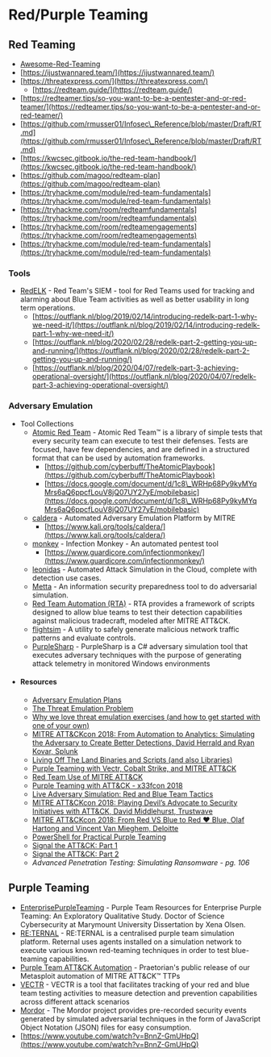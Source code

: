 # Red/Purple Teaming

## Red Teaming

* [Awesome-Red-Teaming](https://github.com/yeyintminthuhtut/Awesome-Red-Teaming)
* [https://ijustwannared.team/](https://ijustwannared.team/)
* [https://threatexpress.com/](https://threatexpress.com/)
  * [https://redteam.guide/](https://redteam.guide/)
* [https://redteamer.tips/so-you-want-to-be-a-pentester-and-or-red-teamer/](https://redteamer.tips/so-you-want-to-be-a-pentester-and-or-red-teamer/)
* [https://github.com/rmusser01/Infosec\_Reference/blob/master/Draft/RT.md](https://github.com/rmusser01/Infosec\_Reference/blob/master/Draft/RT.md)
* [https://kwcsec.gitbook.io/the-red-team-handbook/](https://kwcsec.gitbook.io/the-red-team-handbook/)
* [https://github.com/magoo/redteam-plan](https://github.com/magoo/redteam-plan)
* [https://tryhackme.com/module/red-team-fundamentals](https://tryhackme.com/module/red-team-fundamentals)
* [https://tryhackme.com/room/redteamfundamentals](https://tryhackme.com/room/redteamfundamentals)
* [https://tryhackme.com/room/redteamengagements](https://tryhackme.com/room/redteamengagements)
* [https://tryhackme.com/module/red-team-fundamentals](https://tryhackme.com/module/red-team-fundamentals)

### Tools

* [RedELK](https://github.com/outflanknl/RedELK) - Red Team's SIEM - tool for Red Teams used for tracking and alarming about Blue Team activities as well as better usability in long term operations.
  * [https://outflank.nl/blog/2019/02/14/introducing-redelk-part-1-why-we-need-it/](https://outflank.nl/blog/2019/02/14/introducing-redelk-part-1-why-we-need-it/)
  * [https://outflank.nl/blog/2020/02/28/redelk-part-2-getting-you-up-and-running/](https://outflank.nl/blog/2020/02/28/redelk-part-2-getting-you-up-and-running/)
  * [https://outflank.nl/blog/2020/04/07/redelk-part-3-achieving-operational-oversight/](https://outflank.nl/blog/2020/04/07/redelk-part-3-achieving-operational-oversight/)

### Adversary Emulation

* Tool Collections
  * [Atomic Red Team](https://atomicredteam.io/) - Atomic Red Team™ is a library of simple tests that every security team can execute to test their defenses. Tests are focused, have few dependencies, and are defined in a structured format that can be used by automation frameworks.
    * [https://github.com/cyberbuff/TheAtomicPlaybook](https://github.com/cyberbuff/TheAtomicPlaybook)
    * [https://docs.google.com/document/d/1c8\_WRHp68Py9kyMYqMrs6aQ6ppcfLouV8jQ07UY27yE/mobilebasic](https://docs.google.com/document/d/1c8\_WRHp68Py9kyMYqMrs6aQ6ppcfLouV8jQ07UY27yE/mobilebasic)
  * [caldera](https://github.com/mitre/caldera) - Automated Adversary Emulation Platform by MITRE
    * [https://www.kali.org/tools/caldera/](https://www.kali.org/tools/caldera/)
  * [monkey](https://github.com/guardicore/monkey) - Infection Monkey - An automated pentest tool
    * [https://www.guardicore.com/infectionmonkey/](https://www.guardicore.com/infectionmonkey/)
  * [leonidas](https://github.com/FSecureLABS/leonidas) - Automated Attack Simulation in the Cloud, complete with detection use cases.
  * [Metta](https://github.com/uber-common/metta) - An information security preparedness tool to do adversarial simulation.
  * [Red Team Automation (RTA)](https://github.com/endgameinc/RTA) - RTA provides a framework of scripts designed to allow blue teams to test their detection capabilities against malicious tradecraft, modeled after MITRE ATT\&CK.
  * [flightsim](https://github.com/alphasoc/flightsim) - A utility to safely generate malicious network traffic patterns and evaluate controls.
  * [PurpleSharp](https://github.com/mvelazc0/PurpleSharp) - PurpleSharp is a C# adversary simulation tool that executes adversary techniques with the purpose of generating attack telemetry in monitored Windows environments
* #### Resources
  * [Adversary Emulation Plans](https://attack.mitre.org/resources/adversary-emulation-plans/)
  * [The Threat Emulation Problem](https://blog.cobaltstrike.com/2016/02/17/the-threat-emulation-problem/)
  * [Why we love threat emulation exercises (and how to get started with one of your own)](https://expel.io/blog/why-we-love-threat-emulation-exercises/)
  * [MITRE ATT\&CKcon 2018: From Automation to Analytics: Simulating the Adversary to Create Better Detections, David Herrald and Ryan Kovar, Splunk](https://www.slideshare.net/attackcon2018/mitre-attckcon-2018-from-automation-to-analytics-simulating-the-adversary-to-create-better-detections-david-herrald-and-ryan-kovar-splunk)
  * [Living Off The Land Binaries and Scripts (and also Libraries)](https://lolbas-project.github.io/)
  * [Purple Teaming with Vectr, Cobalt Strike, and MITRE ATT\&CK](https://www.digitalshadows.com/blog-and-research/purple-teaming-with-vectr-cobalt-strike-and-mitre-attck/)
  * [Red Team Use of MITRE ATT\&CK](https://medium.com/@malcomvetter/red-team-use-of-mitre-att-ck-f9ceac6b3be2)
  * [Purple Teaming with ATT\&CK - x33fcon 2018](https://www.slideshare.net/ChristopherKorban/purple-teaming-with-attck-x33fcon-2018)
  * [Live Adversary Simulation: Red and Blue Team Tactics](https://www.rsaconference.com/writable/presentations/file\_upload/hta-t06\_live\_adversary\_simulation-red\_and\_blue\_team\_tactics.pdf)
  * [MITRE ATT\&CKcon 2018: Playing Devil’s Advocate to Security Initiatives with ATT\&CK, David Middlehurst, Trustwave](https://www.slideshare.net/attackcon2018/mitre-attckcon-2018-playing-devils-advocate-to-security-initiatives-with-attck-david-middlehurst-trustwave)
  * [MITRE ATT\&CKcon 2018: From Red VS Blue to Red ♥ Blue, Olaf Hartong and Vincent Van Mieghem, Deloitte](https://www.slideshare.net/attackcon2018/mitre-attckcon-2018-from-red-vs-blue-to-red-blue-olaf-hartong-and-vincent-van-mieghem-deloitte)
  * [PowerShell for Practical Purple Teaming](https://www.slideshare.net/nikhil\_mittal/powershell-for-practical-purple-teaming)
  * [Signal the ATT\&CK: Part 1](https://www.pwc.co.uk/issues/cyber-security-data-privacy/research/signal-att-and-ck-part-1.html)
  * [Signal the ATT\&CK: Part 2](https://www.pwc.co.uk/issues/cyber-security-data-privacy/research/signal-att-and-ck-part-2.html)
  * _Advanced Penetration Testing: Simulating Ransomware - pg. 106_

## Purple Teaming

* [EnterprisePurpleTeaming](https://github.com/ch33r10/EnterprisePurpleTeaming) - Purple Team Resources for Enterprise Purple Teaming: An Exploratory Qualitative Study. Doctor of Science Cybersecurity at Marymount University Dissertation by Xena Olsen.
* [RE:TERNAL](https://github.com/d3vzer0/reternal-quickstart) - RE:TERNAL is a centralised purple team simulation platform. Reternal uses agents installed on a simulation network to execute various known red-teaming techniques in order to test blue-teaming capabilities.
* [Purple Team ATT\&CK Automation](https://github.com/praetorian-inc/purple-team-attack-automation) - Praetorian's public release of our Metasploit automation of MITRE ATT\&CK™ TTPs
* [VECTR](https://github.com/SecurityRiskAdvisors/VECTR) - VECTR is a tool that facilitates tracking of your red and blue team testing activities to measure detection and prevention capabilities across different attack scenarios
* [Mordor](https://github.com/Cyb3rWard0g/mordor) - The Mordor project provides pre-recorded security events generated by simulated adversarial techniques in the form of JavaScript Object Notation (JSON) files for easy consumption.
* [https://www.youtube.com/watch?v=BnnZ-GmUHpQ](https://www.youtube.com/watch?v=BnnZ-GmUHpQ)

